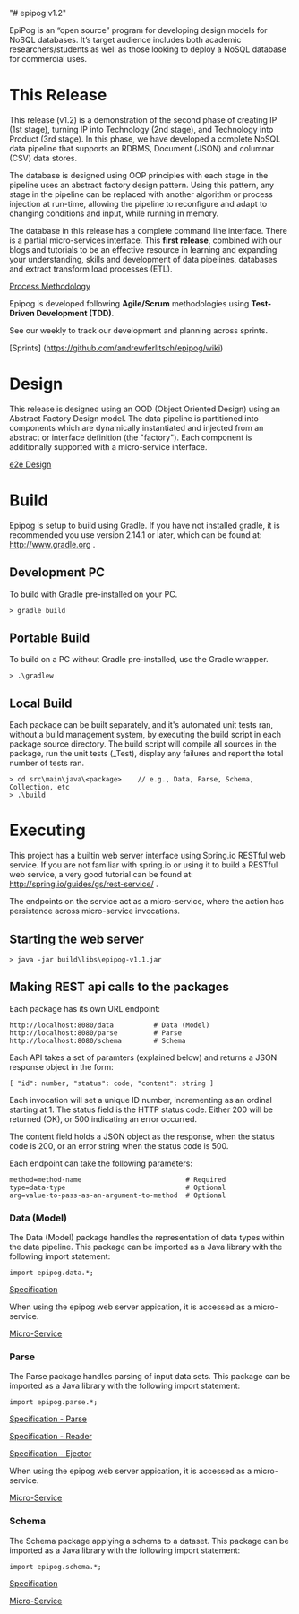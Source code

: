 "# epipog v1.2" 

EpiPog is an “open source” program for developing design models for NoSQL databases. It’s target audience includes both academic 
researchers/students as well as those looking to deploy a NoSQL database for commercial uses.

# This Release

This release (v1.2) is a demonstration of the second phase of creating IP (1st stage), turning IP into Technology (2nd stage), and
Technology into Product (3rd stage). In this phase, we have developed a complete NoSQL data pipeline that supports an RDBMS, Document (JSON) and
columnar (CSV) data stores.

The database is designed using OOP principles with each stage in the pipeline uses an abstract factory design pattern. Using this pattern, any
stage in the pipeline can be replaced with another algorithm or process injection at run-time, allowing the pipeline to reconfigure and adapt to
changing conditions and input, while running in memory.

The database in this release has a complete command line interface. There is a partial micro-services interface. This **first release**, combined
with our blogs and tutorials to be an effective resource in learning and expanding your understanding, skills and development of data pipelines,
databases and extract transform load processes (ETL).

[Process Methodology](https://github.com/andrewferlitsch/epipog/blob/master/sprints/Methodology.pptx)

Epipog is developed following **Agile/Scrum** methodologies using **Test-Driven Development (TDD)**.

See our weekly to track our development and planning across sprints.

[Sprints] (https://github.com/andrewferlitsch/epipog/wiki)

# Design

This release is designed using an OOD (Object Oriented Design) using an Abstract Factory Design model. The data pipeline is partitioned into
components which are dynamically instantiated and injected from an abstract or interface definition (the "factory"). Each
component is additionally supported with a micro-service interface.

[ e2e Design](https://github.com/andrewferlitsch/epipog/blob/master/specs/stages/Data%20Pipeline.pptx)

# Build

Epipog is setup to build using Gradle. If you have not installed gradle, it is recommended
you use version 2.14.1 or later, which can be found at: http://www.gradle.org .

## Development PC

To build with Gradle pre-installed on your PC.

	> gradle build 
	
## Portable Build

To build on a PC without Gradle pre-installed, use the Gradle wrapper.

	> .\gradlew
	
## Local Build

Each package can be built separately, and it's automated unit tests ran, without a build management system, by
executing the build script in each package source directory. The build script will compile all sources in
the package, run the unit tests (_Test<N>), display any failures and report the total number of tests ran.

	> cd src\main\java\<package>	// e.g., Data, Parse, Schema, Collection, etc
	> .\build
	
# Executing

This project has a builtin web server interface using Spring.io RESTful web service. If you are not
familiar with spring.io or using it to build a RESTful web service, a very good tutorial can be found
at: http://spring.io/guides/gs/rest-service/ .

The endpoints on the service act as a micro-service, where the action has persistence across micro-service invocations.

## Starting the web server

	> java -jar build\libs\epipog-v1.1.jar
	
## Making REST api calls to the packages

Each package has its own URL endpoint:

	http://localhost:8080/data			# Data (Model)
	http://localhost:8080/parse			# Parse
	http://localhost:8080/schema		# Schema
	
Each API takes a set of paramters (explained below) and returns a JSON response object in
the form:

	[ "id": number, "status": code, "content": string ]
	
Each invocation will set a unique ID number, incrementing as an ordinal starting at 1. The
status field is the HTTP status code. Either 200 will be returned (OK), or 500 indicating an
error occurred.

The content field holds a JSON object as the response, when the status code is 200, or an
error string when the status code is 500.

Each endpoint can take the following parameters:
	
	method=method-name							# Required
	type=data-type								# Optional
	arg=value-to-pass-as-an-argument-to-method	# Optional

### Data (Model)

The Data (Model) package handles the representation of data types within the data pipeline. This package can be imported
as a Java library with the following import statement:

	import epipog.data.*;
	
[Specification](https://github.com/andrewferlitsch/epipog/blob/master/specs/modules/Data.docx)
	
When using the epipog web server appication, it is accessed as a micro-service.

[Micro-Service](https://github.com/andrewferlitsch/epipog/blob/master/src/main/java/webserver/README.data.md)


### Parse

The Parse package handles parsing of input data sets. This package can be imported as a Java library with the following
import statement:

	import epipog.parse.*;
	
[Specification - Parse](https://github.com/andrewferlitsch/epipog/blob/master/specs/modules/Parse.docx)
	
[Specification - Reader](https://github.com/andrewferlitsch/epipog/blob/master/specs/modules/Reader.docx)
	
[Specification - Ejector](https://github.com/andrewferlitsch/epipog/blob/master/specs/modules/Ejector.docx)
	
When using the epipog web server appication, it is accessed as a micro-service.

[Micro-Service](https://github.com/andrewferlitsch/epipog/blob/master/src/main/java/webserver/README.parse.md)


### Schema

The Schema package applying a schema to a dataset. This package can be imported as a Java library with the following
import statement:

	import epipog.schema.*;
	
[Specification](https://github.com/andrewferlitsch/epipog/blob/master/specs/modules/Schema.docx)

[Micro-Service](https://github.com/andrewferlitsch/epipog/blob/master/src/main/java/webserver/README.schema.md)